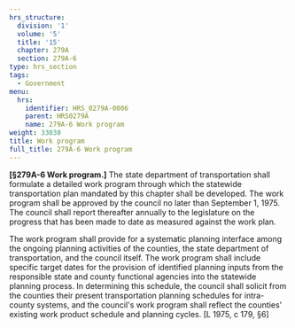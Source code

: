 ```yaml
---
hrs_structure:
  division: '1'
  volume: '5'
  title: '15'
  chapter: 279A
  section: 279A-6
type: hrs_section
tags:
  - Government
menu:
  hrs:
    identifier: HRS_0279A-0006
    parent: HRS0279A
    name: 279A-6 Work program
weight: 33030
title: Work program
full_title: 279A-6 Work program
---
```

**[§279A-6 Work program.]** The state department of transportation shall formulate a detailed work program through which the statewide transportation plan mandated by this chapter shall be developed. The work program shall be approved by the council no later than September 1, 1975\. The council shall report thereafter annually to the legislature on the progress that has been made to date as measured against the work plan.

The work program shall provide for a systematic planning interface among the ongoing planning activities of the counties, the state department of transportation, and the council itself. The work program shall include specific target dates for the provision of identified planning inputs from the responsible state and county functional agencies into the statewide planning process. In determining this schedule, the council shall solicit from the counties their present transportation planning schedules for intra-county systems, and the council's work program shall reflect the counties' existing work product schedule and planning cycles. [L 1975, c 179, §6]